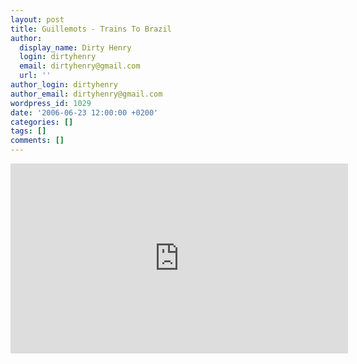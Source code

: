 ```yaml
---
layout: post
title: Guillemots - Trains To Brazil
author:
  display_name: Dirty Henry
  login: dirtyhenry
  email: dirtyhenry@gmail.com
  url: ''
author_login: dirtyhenry
author_email: dirtyhenry@gmail.com
wordpress_id: 1029
date: '2006-06-23 12:00:00 +0200'
categories: []
tags: []
comments: []
---
```

<iframe width="540" height="304" src="http://www.youtube.com/embed/YjrOVc8hYqU" frameborder="0" allowfullscreen></iframe>
